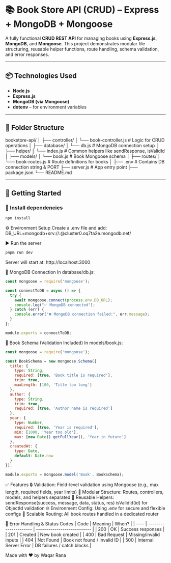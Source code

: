 # 📚 Book Store API (CRUD) – Express + MongoDB + Mongoose

A fully functional **CRUD REST API** for managing books using **Express.js**, **MongoDB**, and **Mongoose**. This project demonstrates modular file structuring, reusable helper functions, route handling, schema validation, and error responses.

---

## 📦 Technologies Used

- **Node.js**
- **Express.js**
- **MongoDB (via Mongoose)**
- **dotenv** – for environment variables

---

## 📁 Folder Structure

bookstore-api/
│
├── controller/
│ └── book-controller.js # Logic for CRUD operations
│
├── database/
│ └── db.js # MongoDB connection setup
│
├── helper/
│ └── index.js # Common helpers like sendResponse, isValidId
│
├── models/
│ └── book.js # Book Mongoose schema
│
├── routes/
│ └── book-routes.js # Route definitions for books
│
├── .env # Contains DB connection string & PORT
├── server.js # App entry point
├── package.json
└── README.md


---

## 🚀 Getting Started

### 🔧 Install dependencies

```bash
npm install
```
⚙️ Environment Setup
Create a .env file and add:
DB_URL=mongodb+srv://<userName>:<password>@cluster0.oq7ta2e.mongodb.net/

▶️ Run the server
```bash
pnpm run dev
```
Server will start at: http://localhost:3000

🔌 MongoDB Connection
In database/db.js:
```js
const mongoose = require('mongoose');

const connectToDB = async () => {
  try {
    await mongoose.connect(process.env.DB_URL);
    console.log("✅ MongoDB connected");
  } catch (err) {
    console.error("❌ MongoDB connection failed:", err.message);
  }
};

module.exports = connectToDB;
```

🔖 Book Schema (Validation Included)
In models/book.js:
```js
const mongoose = require('mongoose');

const BookSchema = new mongoose.Schema({
  title: {
    type: String,
    required: [true, 'Book title is required'],
    trim: true,
    maxLength: [100, 'Title too long']
  },
  author: {
    type: String,
    trim: true,
    required: [true, 'Author name is required']
  },
  year: {
    type: Number,
    required: [true, 'Year is required'],
    min: [1000, 'Year too old'],
    max: [new Date().getFullYear(), 'Year in future']
  },
  createdAt: {
    type: Date,
    default: Date.now
  }
});

module.exports = mongoose.model('Book', BookSchema);
```
✅ Features
🔒 Validation: Field-level validation using Mongoose (e.g., max length, required fields, year limits)
🔧 Modular Structure: Routes, controllers, models, and helpers separated
🔁 Reusable Helpers:
    sendResponse(success, message, data, status, res)
    isValidId(id) for ObjectId validation
🌐 Environment Config: Using .env for secure and flexible configs
🔁 Scalable Routing: All book routes handled in a dedicated router

🧠 Error Handling & Status Codes
| Code | Meaning               | When?                       |
| ---- | --------------------- | --------------------------- |
| 200  | OK                    | Success responses           |
| 201  | Created               | New book created            |
| 400  | Bad Request           | Missing/invalid inputs      |
| 404  | Not Found             | Book not found / invalid ID |
| 500  | Internal Server Error | DB failures / catch blocks  |


Made with ❤️ by Waqar Rana